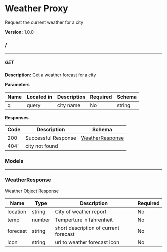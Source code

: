 Weather Proxy
=============
Request the current weather for a city

**Version:** 1.0.0


### /
---
##### ***GET***
**Description:** Get a weather forcast for a city

**Parameters**

| Name | Located in | Description | Required | Schema |
| ---- | ---------- | ----------- | -------- | ---- |
| q | query | city name | No | string |

**Responses**

| Code | Description | Schema |
| ---- | ----------- | ------ |
| 200 | Successful Response | [WeatherResponse ](#weatherresponse) |
| 404' | city not found |  |

### Models
---

### WeatherResponse  

Weather Object Response

| Name | Type | Description | Required |
| ---- | ---- | ----------- | -------- |
| location | string | City of weather report | No |
| temp | number | Temperture in fahrenheit | No |
| forecast | string | short description of current forecast | No |
| icon | string | url to weather forecast icon | No |